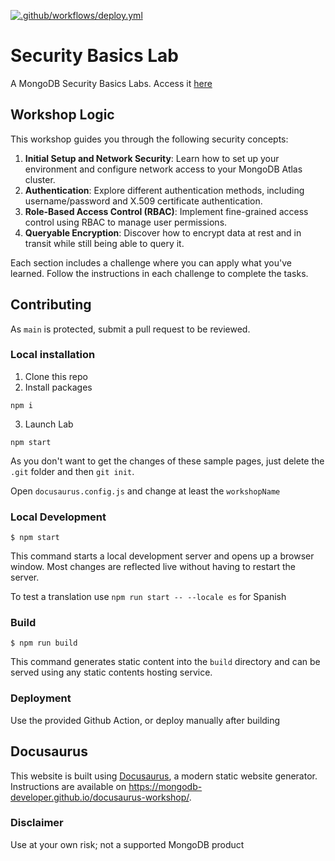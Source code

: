 [![.github/workflows/deploy.yml](https://github.com/mongodb-developer/security-basics-lab/actions/workflows/deploy.yml/badge.svg?branch=main)](https://github.com/mongodb-developer/security-basics-lab/actions/workflows/deploy.yml)

# Security Basics Lab

A MongoDB Security Basics Labs. Access it [here](https://mongodb-developer.github.io/security-basics-lab/)

## Workshop Logic

This workshop guides you through the following security concepts:

1.  **Initial Setup and Network Security**: Learn how to set up your environment and configure network access to your MongoDB Atlas cluster.
2.  **Authentication**: Explore different authentication methods, including username/password and X.509 certificate authentication.
3.  **Role-Based Access Control (RBAC)**: Implement fine-grained access control using RBAC to manage user permissions.
4.  **Queryable Encryption**: Discover how to encrypt data at rest and in transit while still being able to query it.

Each section includes a challenge where you can apply what you've learned. Follow the instructions in each challenge to complete the tasks.

## Contributing

As `main` is protected, submit a pull request to be reviewed.

### Local installation

1. Clone this repo
2. Install packages
```
npm i
```
3. Launch Lab
```
npm start
```

As you don't want to get the changes of these sample pages, just delete the `.git` folder and then `git init`.

Open `docusaurus.config.js` and change at least the `workshopName`

### Local Development

```
$ npm start
```

This command starts a local development server and opens up a browser window. Most changes are reflected live without having to restart the server.

To test a translation use `npm run start -- --locale es` for Spanish

### Build

```
$ npm run build
```

This command generates static content into the `build` directory and can be served using any static contents hosting service.

### Deployment

Use the provided Github Action, or deploy manually after building


## Docusaurus

This website is built using [Docusaurus](https://docusaurus.io/), a modern static website generator. Instructions are available on https://mongodb-developer.github.io/docusaurus-workshop/.

### Disclaimer

Use at your own risk; not a supported MongoDB product
